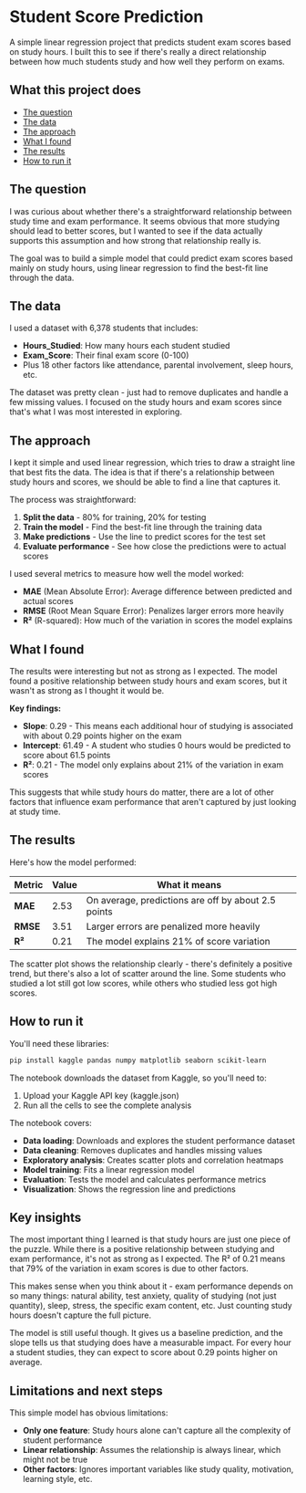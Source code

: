 # Student Score Prediction

A simple linear regression project that predicts student exam scores based on study hours. I built this to see if there's really a direct relationship between how much students study and how well they perform on exams.

## What this project does

- [The question](#the-question)
- [The data](#the-data)
- [The approach](#the-approach)
- [What I found](#what-i-found)
- [The results](#the-results)
- [How to run it](#how-to-run-it)

## The question

I was curious about whether there's a straightforward relationship between study time and exam performance. It seems obvious that more studying should lead to better scores, but I wanted to see if the data actually supports this assumption and how strong that relationship really is.

The goal was to build a simple model that could predict exam scores based mainly on study hours, using linear regression to find the best-fit line through the data.

## The data

I used a dataset with 6,378 students that includes:
- **Hours_Studied**: How many hours each student studied
- **Exam_Score**: Their final exam score (0-100)
- Plus 18 other factors like attendance, parental involvement, sleep hours, etc.

The dataset was pretty clean - just had to remove duplicates and handle a few missing values. I focused on the study hours and exam scores since that's what I was most interested in exploring.

## The approach

I kept it simple and used linear regression, which tries to draw a straight line that best fits the data. The idea is that if there's a relationship between study hours and scores, we should be able to find a line that captures it.

The process was straightforward:
1. **Split the data** - 80% for training, 20% for testing
2. **Train the model** - Find the best-fit line through the training data
3. **Make predictions** - Use the line to predict scores for the test set
4. **Evaluate performance** - See how close the predictions were to actual scores

I used several metrics to measure how well the model worked:
- **MAE** (Mean Absolute Error): Average difference between predicted and actual scores
- **RMSE** (Root Mean Square Error): Penalizes larger errors more heavily
- **R²** (R-squared): How much of the variation in scores the model explains

## What I found

The results were interesting but not as strong as I expected. The model found a positive relationship between study hours and exam scores, but it wasn't as strong as I thought it would be.

**Key findings:**
- **Slope**: 0.29 - This means each additional hour of studying is associated with about 0.29 points higher on the exam
- **Intercept**: 61.49 - A student who studies 0 hours would be predicted to score about 61.5 points
- **R²**: 0.21 - The model only explains about 21% of the variation in exam scores

This suggests that while study hours do matter, there are a lot of other factors that influence exam performance that aren't captured by just looking at study time.

## The results

Here's how the model performed:

| Metric | Value | What it means |
|--------|-------|---------------|
| **MAE** | 2.53 | On average, predictions are off by about 2.5 points |
| **RMSE** | 3.51 | Larger errors are penalized more heavily |
| **R²** | 0.21 | The model explains 21% of score variation |

The scatter plot shows the relationship clearly - there's definitely a positive trend, but there's also a lot of scatter around the line. Some students who studied a lot still got low scores, while others who studied less got high scores.

## How to run it

You'll need these libraries:
```bash
pip install kaggle pandas numpy matplotlib seaborn scikit-learn
```

The notebook downloads the dataset from Kaggle, so you'll need to:
1. Upload your Kaggle API key (kaggle.json)
2. Run all the cells to see the complete analysis

The notebook covers:
- **Data loading**: Downloads and explores the student performance dataset
- **Data cleaning**: Removes duplicates and handles missing values
- **Exploratory analysis**: Creates scatter plots and correlation heatmaps
- **Model training**: Fits a linear regression model
- **Evaluation**: Tests the model and calculates performance metrics
- **Visualization**: Shows the regression line and predictions

## Key insights

The most important thing I learned is that study hours are just one piece of the puzzle. While there is a positive relationship between studying and exam performance, it's not as strong as I expected. The R² of 0.21 means that 79% of the variation in exam scores is due to other factors.

This makes sense when you think about it - exam performance depends on so many things: natural ability, test anxiety, quality of studying (not just quantity), sleep, stress, the specific exam content, etc. Just counting study hours doesn't capture the full picture.

The model is still useful though. It gives us a baseline prediction, and the slope tells us that studying does have a measurable impact. For every hour a student studies, they can expect to score about 0.29 points higher on average.

## Limitations and next steps

This simple model has obvious limitations:
- **Only one feature**: Study hours alone can't capture all the complexity of student performance
- **Linear relationship**: Assumes the relationship is always linear, which might not be true
- **Other factors**: Ignores important variables like study quality, motivation, learning style, etc.
